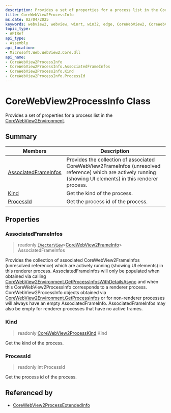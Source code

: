 ```yaml
---
description: Provides a set of properties for a process list in the CoreWebView2Environment.
title: CoreWebView2ProcessInfo
ms.date: 02/04/2025
keywords: webview2, webview, winrt, win32, edge, CoreWebView2, CoreWebView2Controller, browser control, edge html, CoreWebView2ProcessInfo
topic_type:
- APIRef
api_type:
- Assembly
api_location:
- Microsoft.Web.WebView2.Core.dll
api_name:
- CoreWebView2ProcessInfo
- CoreWebView2ProcessInfo.AssociatedFrameInfos
- CoreWebView2ProcessInfo.Kind
- CoreWebView2ProcessInfo.ProcessId
---
```


# CoreWebView2ProcessInfo Class



Provides a set of properties for a process list in the [CoreWebView2Environment](corewebview2environment.md).

## Summary

Members|Description
--|--
[AssociatedFrameInfos](#associatedframeinfos) | Provides the collection of associated CoreWebView2FrameInfos (unresolved reference) which are actively running (showing UI elements) in this renderer process.
[Kind](#kind) | Get the kind of the process.
[ProcessId](#processid) | Get the process id of the process.

## Properties

### AssociatedFrameInfos

> readonly  [`IVectorView`](/uwp/api/Windows.Foundation.Collections.IVectorView-1)&lt;[CoreWebView2FrameInfo](corewebview2frameinfo.md)&gt; AssociatedFrameInfos

Provides the collection of associated CoreWebView2FrameInfos (unresolved reference) which are actively running (showing UI elements) in this renderer process.
AssociatedFrameInfos will only be populated when obtained via calling [CoreWebView2Environment.GetProcessInfosWithDetailsAsync](corewebview2environment.md#getprocessinfoswithdetailsasync) and when this CoreWebView2ProcessInfo corresponds to a renderer process. CoreWebView2ProcessInfo objects obtained via [CoreWebView2Environment.GetProcessInfos](corewebview2environment.md#getprocessinfos) or for non-renderer processes will always have an empty AssociatedFrameInfo. AssociatedFrameInfos may also be empty for renderer processes that have no active frames.

### Kind

> readonly  [CoreWebView2ProcessKind](corewebview2processkind.md) Kind

Get the kind of the process.

### ProcessId

> readonly  int ProcessId

Get the process id of the process.






## Referenced by

- [CoreWebView2ProcessExtendedInfo](corewebview2processextendedinfo.md)
